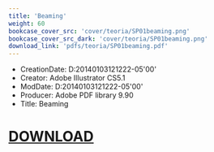 ```yaml
---
title: 'Beaming'
weight: 60
bookcase_cover_src: 'cover/teoria/SP01beaming.png'
bookcase_cover_src_dark: 'cover/teoria/SP01beaming.png'
download_link: 'pdfs/teoria/SP01beaming.pdf'
---
```


- CreationDate: D:20140103121222-05'00'
- Creator: Adobe Illustrator CS5.1
- ModDate: D:20140103121222-05'00'
- Producer: Adobe PDF library 9.90
- Title: Beaming
# [DOWNLOAD](/pdfs/teoria/SP01beaming.pdf)
